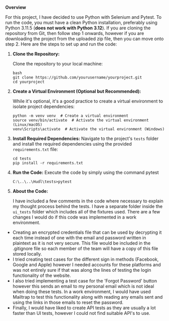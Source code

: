 **Overview**

For this project, I have decided to use Python with Selenium and Pytest. To run the code, you must have a clean Python installation, preferably using Python 3.11.5 (**does not work with Python 3.12**). If you are cloning the repository from Git, then follow step 1 onwards, however if you are downloading the project from the uploaded zip file, then you can move onto step 2. Here are the steps to set up and run the code:

1. **Clone the Repository:**

   Clone the repository to your local machine:
    ```
    bash
   git clone https://github.com/yourusername/yourproject.git
   cd yourproject
   ```

2. **Create a Virtual Environment (Optional but Recommended):**

    While it's optional, it's a good practice to create a virtual environment to isolate project dependencies:

    ```
    python -m venv venv  # Create a virtual environment
    source venv/bin/activate  # Activate the virtual environment (Linux/macOS)
    venv\Scripts\activate  # Activate the virtual environment (Windows)
    ```
    
3. **Install Required Dependencies:**
Navigate to the project's `tests` folder and install the required dependencies using the provided `requirements.txt` file:
    ```
    cd tests
    pip install -r requirements.txt
    ```
4. **Run the Code:**
Execute the code by simply using the command pytest
    ```
    C:\..\..\Hudl\tests>pytest
    ````

5. **About the Code:**

	I have included a few comments in the code where necessary to explain my thought process behind the tests. I have a separate folder inside the `ui_tests` folder which includes all of the fixtures used. There are a few changes I would do if this code was implemented in a work environment.

* Creating an encrypted credentials file that can be used by decrypting it each time instead of one with the email and password written in plaintext as it is not very secure. This file would be included in the .gitignore file so each member of the team will have a copy of this file stored locally.
* I tried creating test cases for the different sign in methods (Facebook, Google and Apple) however I needed accounts for these platforms and was not entirely sure if that was along the lines of testing the login functionality of the website.
* I also tried implementing a test case for the 'Forgot Password' button however this sends an email to my personal email which is not ideal when doing these tests. In a work environment, I would have used Mailtrap to test this functionality along with reading any emails sent and using the links in those emails to reset the password.
* Finally, I would have liked to create API tests as they are usually a lot faster than UI tests, however I could not find suitable API's to use.